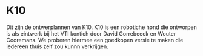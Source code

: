 # K10
Dit zijn de ontwerplannen van K10. K10 is een robotiche hond die ontworpen is als eintwerk bij het VTI kontich door David Gorrebeeck en Wouter Cooremans. We proberen hiermee een goedkopen versie te maken die iedereen thuis zelf zou kunnn verkrijgen.

